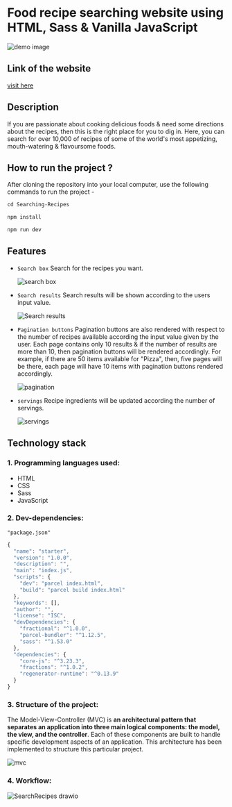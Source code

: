 # Food recipe searching website using HTML, Sass & Vanilla JavaScript 



![demo image](https://user-images.githubusercontent.com/52010932/181517640-9d1a0337-e652-4c48-bd53-9aa54e3e9a64.png)


## Link of the website
[visit here](https://searchanyrecipe.netlify.app/)


## Description

If you are passionate about cooking delicious foods & need some directions about the recipes, then this is the right place for you to dig in. Here, you can search for over 10,000 of recipes of some of the world's most appetizing, mouth-watering & flavoursome foods.





## How to run the project ?

After cloning the repository into your local computer, use the following commands to run the project -

```markdown
cd Searching-Recipes

npm install

npm run dev
```





## Features


- `Search box`  Search for the recipes you want.

  ![search box](https://user-images.githubusercontent.com/52010932/181518999-2bf993ab-967c-489f-984f-5be75b5266db.png)




- `Search results`  Search results will be shown according to the users input value.

  ![Search results](https://user-images.githubusercontent.com/52010932/181518335-dc0dea3b-ad17-4210-b9ee-75a7257723b8.png)




- `Pagination buttons`  Pagination buttons are also rendered with respect to the number of recipes available according the input value given by the user. Each page contains only 10 results & if the number of results are more than 10, then pagination buttons will be rendered accordingly.                                                For example, if  there are 50 items available for "Pizza", then, five pages will be there, each page will have 10 items with pagination buttons rendered accordingly.

  ![pagination](https://user-images.githubusercontent.com/52010932/181518442-358fafc7-97b1-4853-8a4c-cc722be04645.png)




- `servings`  Recipe ingredients will be updated according the number of servings.

  ![servings](https://user-images.githubusercontent.com/52010932/181518547-6d119ea9-587c-42bd-ae2e-4cc663216699.png)

   





## Technology stack

### 1. Programming languages used:

- HTML
- CSS
- Sass
- JavaScript



### 2. Dev-dependencies:

`"package.json"`

```javascript
{
  "name": "starter",
  "version": "1.0.0",
  "description": "",
  "main": "index.js",
  "scripts": {
    "dev": "parcel index.html",
    "build": "parcel build index.html"
  },
  "keywords": [],
  "author": "",
  "license": "ISC",
  "devDependencies": {
    "fractional": "^1.0.0",
    "parcel-bundler": "^1.12.5",
    "sass": "^1.53.0"
  },
  "dependencies": {
    "core-js": "^3.23.3",
    "fractions": "^1.0.2",
    "regenerator-runtime": "^0.13.9"
  }
}
```



### 3. Structure of the project:

The Model-View-Controller (MVC) is **an architectural pattern that separates an application into three main logical components: the model, the view, and the controller**. Each of these components are built to handle specific development aspects of an application. This architecture has been implemented to structure this particular project.



![mvc](https://user-images.githubusercontent.com/52010932/181521102-36d0b4f8-07f8-496d-bb67-0823b5cc5b9e.png)



### 4. Workflow:

 

![SearchRecipes drawio](https://user-images.githubusercontent.com/52010932/181521305-dcdf219c-ee20-4358-b9c2-175336fc8d2a.png)



